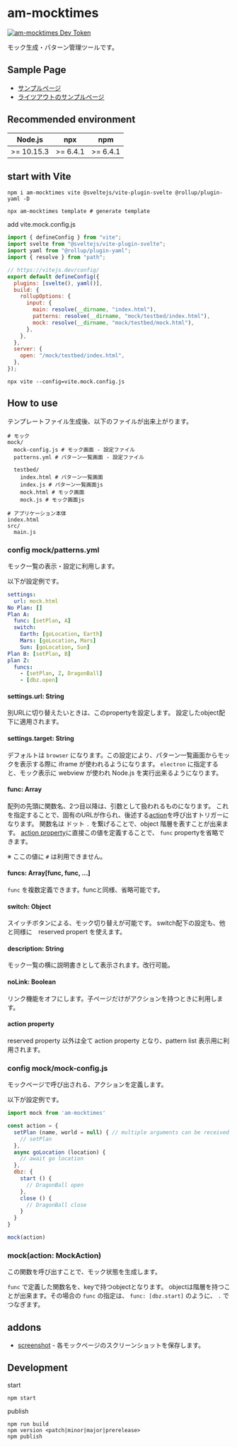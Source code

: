 # am-mocktimes

[![am-mocktimes Dev Token](https://badge.devtoken.rocks/am-mocktimes)](https://devtoken.rocks/package/am-mocktimes)

モック生成・パターン管理ツールです。

## Sample Page

* [サンプルページ](https://ampcpmgp.github.io/am-mocktimes/docs/mock/testbed/index.html)
* [ライツアウトのサンプルページ](https://ampcpmgp.gitlab.io/plane-puzzle/pattern.html)

## Recommended environment

| Node.js | npx | npm |
| --- | --- | --- |
| >= 10.15.3 | >= 6.4.1 | >= 6.4.1 |

## start with Vite

```shell
npm i am-mocktimes vite @sveltejs/vite-plugin-svelte @rollup/plugin-yaml -D

npx am-mocktimes template # generate template
```

add vite.mock.config.js

```js
import { defineConfig } from "vite";
import svelte from "@sveltejs/vite-plugin-svelte";
import yaml from "@rollup/plugin-yaml";
import { resolve } from "path";

// https://vitejs.dev/config/
export default defineConfig({
  plugins: [svelte(), yaml()],
  build: {
    rollupOptions: {
      input: {
        main: resolve(__dirname, "index.html"),
        patterns: resolve(__dirname, "mock/testbed/index.html"),
        mock: resolve(__dirname, "mock/testbed/mock.html"),
      },
    },
  },
  server: {
    open: "/mock/testbed/index.html",
  },
});
```

```shell
npx vite --config=vite.mock.config.js
```

## How to use

テンプレートファイル生成後、以下のファイルが出来上がります。

```shell
# モック
mock/
  mock-config.js # モック画面 - 設定ファイル
  patterns.yml # パターン一覧画面 - 設定ファイル

  testbed/
    index.html # パターン一覧画面
    index.js # パターン一覧画面js
    mock.html # モック画面
    mock.js # モック画面js

# アプリケーション本体
index.html
src/
  main.js
```

### config mock/patterns.yml

モック一覧の表示・設定に利用します。

以下が設定例です。

```yaml
settings:
  url: mock.html
No Plan: []
Plan A:
  func: [setPlan, A]
  switch:
    Earth: [goLocation, Earth]
    Mars: [goLocation, Mars]
    Sun: [goLocation, Sun]
Plan B: [setPlan, B]
plan Z:
  funcs:
    - [setPlan, Z, DragonBall]
    - [dbz.open]
```

#### settings.url: String

別URLに切り替えたいときは、このpropertyを設定します。
設定したobject配下に適用されます。

#### settings.target: String

デフォルトは `browser` になります。この設定により、パターン一覧画面からモックを表示する際に iframe が使われるようになります。 `electron` に指定すると、モック表示に webview が使われ Node.js を実行出来るようになります。

#### func: Array

配列の先頭に関数名、2つ目以降は、引数として扱われるものになります。
これを指定することで、固有のURLが作られ、後述する[action](#config-mockmock-configjs)を呼び出すトリガーになります。
関数名は ドット `.` を繋げることで、object 階層を表すことが出来ます。
[action property](#action-property)に直接この値を定義することで、 `func` propertyを省略できます。

※ ここの値に `#` は利用できません。

#### funcs: Array[func, func, ...]

`func` を複数定義できます。funcと同様、省略可能です。

#### switch: Object

スイッチボタンによる、モック切り替えが可能です。
switch配下の設定も、他と同様に　reserved propert を使えます。

#### description: String

モック一覧の横に説明書きとして表示されます。改行可能。

#### noLink: Boolean

リンク機能をオフにします。子ページだけがアクションを持つときに利用します。

#### action property

reserved property 以外は全て action property となり、pattern list 表示用に利用されます。

### config mock/mock-config.js

モックページで呼び出される、アクションを定義します。

以下が設定例です。

```js
import mock from 'am-mocktimes'

const action = {
  setPlan (name, world = null) { // multiple arguments can be received
    // setPlan
  },
  async goLocation (location) {
    // await go location
  },
  dbz: {
    start () {
      // DragonBall open
    },
    close () {
      // DragonBall close
    }
  }
}

mock(action)
```

### mock(action: MockAction)

この関数を呼び出すことで、モック状態を生成します。

`func` で定義した関数名を、keyで持つobjectとなります。
objectは階層を持つことが出来ます。その場合の `func` の指定は、 `func: [dbz.start]` のように、 `.` でつなぎます。

## addons

* [screenshot](./addons/screenshot/#readme) - 各モックページのスクリーンショットを保存します。

## Development

start

```shell
npm start
```

publish

```shell
npm run build
npm version <patch|minor|major|prerelease>
npm publish
```
